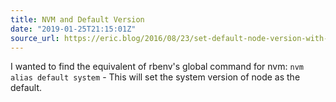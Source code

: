 ```yaml
---
title: NVM and Default Version
date: "2019-01-25T21:15:01Z"
source_url: https://eric.blog/2016/08/23/set-default-node-version-with-nvm/
---
```


I wanted to find the equivalent of rbenv's global command for nvm: `nvm alias default system` - This will set the system version of node as the default.
